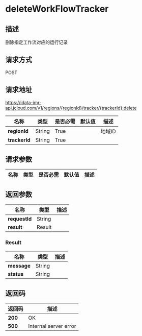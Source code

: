 # deleteWorkFlowTracker


## 描述
删除指定工作流对应的运行记录

## 请求方式
POST

## 请求地址
https://idata-jmr-api.jcloud.com/v1/regions/{regionId}/tracker/{trackerId}:delete

|名称|类型|是否必需|默认值|描述|
|---|---|---|---|---|
|**regionId**|String|True| |地域ID|
|**trackerId**|String|True| | |

## 请求参数
|名称|类型|是否必需|默认值|描述|
|---|---|---|---|---|


## 返回参数
|名称|类型|描述|
|---|---|---|
|**requestId**|String| |
|**result**|Result| |


### Result
|名称|类型|描述|
|---|---|---|
|**message**|String| |
|**status**|String| |

## 返回码
|返回码|描述|
|---|---|
|**200**|OK|
|**500**|Internal server error|
